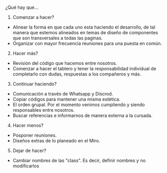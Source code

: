 ¿Qué hay que...

1. Comenzar a hacer?

* Alinear la forma en que cada uno esta haciendo el desarrollo, de tal manera que estemos alineados en temas de diseño de componentes que son transversales a todas las paginas.
* Organizar con mayor frecuencia reuniones para una puesta en común.

2. Hacer más?

* Revisión del código que hacemos entre nosotros.
* Comenzar a hacer el tablero y tener la responsabilidad individual de completarlo con dudas, respuestas a los compañeros y más.


3. Continuar haciendo?

* Comunicación a través de Whatsapp y Discrod.
* Copiar códigos para mantener una misma estética.
* El orden grupal. Por el momento venimos cumpliendo y siendo responsables entre nosotros.
* Buscar referencias e informarnos de manera externa a la cursada.

4. Hacer menos?

* Posponer reuniones.
* Diseños extras de lo planeado en el Miro.

5. Dejar de hacer?

* Cambiar nombres de las "class". Es decir, definir nombres y no modificarlos 

